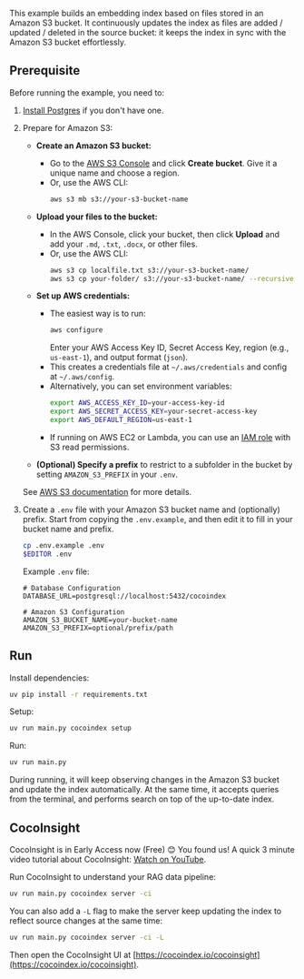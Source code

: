 This example builds an embedding index based on files stored in an Amazon S3 bucket.
It continuously updates the index as files are added / updated / deleted in the source bucket:
it keeps the index in sync with the Amazon S3 bucket effortlessly.

## Prerequisite

Before running the example, you need to:

1.  [Install Postgres](https://cocoindex.io/docs/getting_started/installation#-install-postgres) if you don't have one.

2.  Prepare for Amazon S3:

    -   **Create an Amazon S3 bucket:**
        - Go to the [AWS S3 Console](https://s3.console.aws.amazon.com/s3/home) and click **Create bucket**. Give it a unique name and choose a region.
        - Or, use the AWS CLI:
          ```sh
          aws s3 mb s3://your-s3-bucket-name
          ```

    -   **Upload your files to the bucket:**
        - In the AWS Console, click your bucket, then click **Upload** and add your `.md`, `.txt`, `.docx`, or other files.
        - Or, use the AWS CLI:
          ```sh
          aws s3 cp localfile.txt s3://your-s3-bucket-name/
          aws s3 cp your-folder/ s3://your-s3-bucket-name/ --recursive
          ```

    -   **Set up AWS credentials:**
        - The easiest way is to run:
          ```sh
          aws configure
          ```
          Enter your AWS Access Key ID, Secret Access Key, region (e.g., `us-east-1`), and output format (`json`).
        - This creates a credentials file at `~/.aws/credentials` and config at `~/.aws/config`.
        - Alternatively, you can set environment variables:
          ```sh
          export AWS_ACCESS_KEY_ID=your-access-key-id
          export AWS_SECRET_ACCESS_KEY=your-secret-access-key
          export AWS_DEFAULT_REGION=us-east-1
          ```
        - If running on AWS EC2 or Lambda, you can use an [IAM role](https://docs.aws.amazon.com/IAM/latest/UserGuide/id_roles.html) with S3 read permissions.

    -   **(Optional) Specify a prefix** to restrict to a subfolder in the bucket by setting `AMAZON_S3_PREFIX` in your `.env`.

    See [AWS S3 documentation](https://docs.aws.amazon.com/AmazonS3/latest/userguide/Welcome.html) for more details.

3.  Create a `.env` file with your Amazon S3 bucket name and (optionally) prefix.
    Start from copying the `.env.example`, and then edit it to fill in your bucket name and prefix.

    ```bash
    cp .env.example .env
    $EDITOR .env
    ```

    Example `.env` file:
    ```
    # Database Configuration
    DATABASE_URL=postgresql://localhost:5432/cocoindex

    # Amazon S3 Configuration
    AMAZON_S3_BUCKET_NAME=your-bucket-name
    AMAZON_S3_PREFIX=optional/prefix/path
    ```

## Run

Install dependencies:

```sh
uv pip install -r requirements.txt
```

Setup:

```sh
uv run main.py cocoindex setup
```

Run:

```sh
uv run main.py
```

During running, it will keep observing changes in the Amazon S3 bucket and update the index automatically.
At the same time, it accepts queries from the terminal, and performs search on top of the up-to-date index.


## CocoInsight 
CocoInsight is in Early Access now (Free) 😊 You found us! A quick 3 minute video tutorial about CocoInsight: [Watch on YouTube](https://youtu.be/ZnmyoHslBSc?si=pPLXWALztkA710r9).

Run CocoInsight to understand your RAG data pipeline:

```sh
uv run main.py cocoindex server -ci
```

You can also add a `-L` flag to make the server keep updating the index to reflect source changes at the same time:

```sh
uv run main.py cocoindex server -ci -L
```

Then open the CocoInsight UI at [https://cocoindex.io/cocoinsight](https://cocoindex.io/cocoinsight).